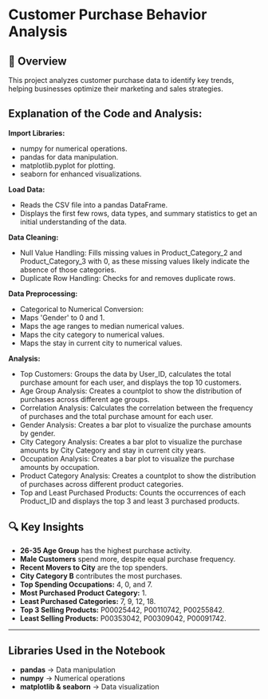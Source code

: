 # Customer Purchase Behavior Analysis

## 📌 Overview
This project analyzes customer purchase data to identify key trends, helping businesses optimize their marketing and sales strategies.

## Explanation of the Code and Analysis:

**Import Libraries:**

- numpy for numerical operations.
- pandas for data manipulation.
- matplotlib.pyplot for plotting.
- seaborn for enhanced visualizations.

**Load Data:**

- Reads the CSV file into a pandas DataFrame.
- Displays the first few rows, data types, and summary statistics to get an initial understanding of the data.

**Data Cleaning:**

- Null Value Handling: Fills missing values in Product_Category_2 and Product_Category_3 with 0, as these missing values likely indicate the absence of those categories.
- Duplicate Row Handling: Checks for and removes duplicate rows.

**Data Preprocessing:**

- Categorical to Numerical Conversion:
- Maps 'Gender' to 0 and 1.
- Maps the age ranges to median numerical values.
- Maps the city category to numerical values.
- Maps the stay in current city to numerical values.

  
**Analysis:**

- Top Customers: Groups the data by User_ID, calculates the total purchase amount for each user, and displays the top 10 customers.
- Age Group Analysis: Creates a countplot to show the distribution of purchases across different age groups.
- Correlation Analysis: Calculates the correlation between the frequency of purchases and the total purchase amount for each user.
- Gender Analysis: Creates a bar plot to visualize the purchase amounts by gender.
- City Category Analysis: Creates a bar plot to visualize the purchase amounts by City Category and stay in current city years.
- Occupation Analysis: Creates a bar plot to visualize the purchase amounts by occupation.
- Product Category Analysis: Creates a countplot to show the distribution of purchases across different product categories.
- Top and Least Purchased Products: Counts the occurrences of each Product_ID and displays the top 3 and least 3 purchased products.

## 🔍 Key Insights
- **26-35 Age Group** has the highest purchase activity.
- **Male Customers** spend more, despite equal purchase frequency.
- **Recent Movers to City** are the top spenders.
- **City Category B** contributes the most purchases.
- **Top Spending Occupations:** 4, 0, and 7.
- **Most Purchased Product Category:** 1.
- **Least Purchased Categories:** 7, 9, 12, 18.
- **Top 3 Selling Products:** P00025442, P00110742, P00255842.
- **Least Selling Products:** P00353042, P00309042, P00091742.

---

## Libraries Used in the Notebook
- **pandas** → Data manipulation
- **numpy** → Numerical operations
- **matplotlib & seaborn** → Data visualization
